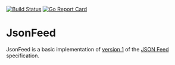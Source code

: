 
[![Build Status](https://travis-ci.org/jsvensson/jsonfeed.svg?branch=master)](https://travis-ci.org/jsvensson/jsonfeed)
[![Go Report Card](https://goreportcard.com/badge/github.com/jsvensson/jsonfeed)](https://goreportcard.com/report/github.com/jsvensson/jsonfeed)

# JsonFeed

JsonFeed is a basic implementation of [version 1][jsonfeedv1] of the [JSON Feed][jsonfeed] specification.

[jsonfeed]:https://jsonfeed.org/
[jsonfeedv1]:https://jsonfeed.org/version/1
